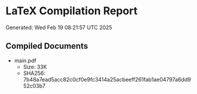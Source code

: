 # LaTeX Compilation Report
Generated: Wed Feb 19 08:21:57 UTC 2025
## Compiled Documents
- main.pdf
  - Size: 33K
  - SHA256: 7b48a7ead5acc82c0cf0e9fc3414a25acbeeff261fab1ae04797a6dd952c03b7
